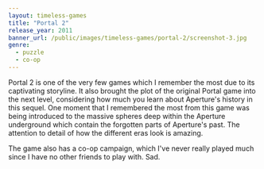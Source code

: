 ```yaml
---
layout: timeless-games
title: "Portal 2"
release_year: 2011
banner_url: /public/images/timeless-games/portal-2/screenshot-3.jpg
genre:
  - puzzle
  - co-op
---
```


Portal 2 is one of the very few games which I remember the most due to its captivating storyline. It also brought the plot of the original Portal game into the next level, considering how much you learn about Aperture's history in this sequel. One moment that I remembered the most from this game was being introduced to the massive spheres deep within the Aperture underground which contain the forgotten parts of Aperture's past. The attention to detail of how the different eras look is amazing.

The game also has a co-op campaign, which I've never really played much since I have no other friends to play with. Sad.
